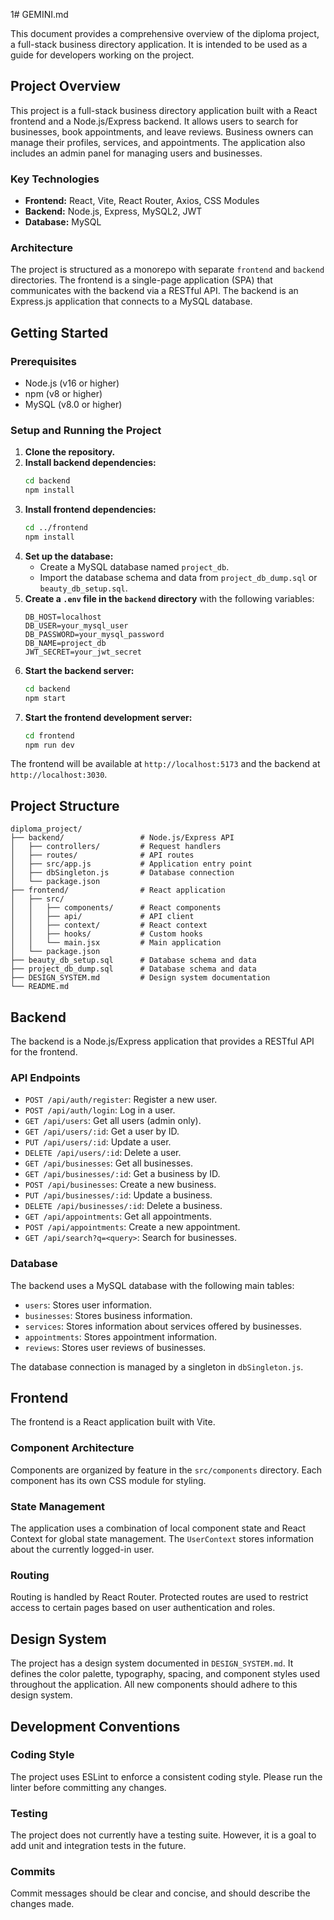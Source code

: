 1# GEMINI.md

This document provides a comprehensive overview of the diploma project, a full-stack business directory application. It is intended to be used as a guide for developers working on the project.

## Project Overview

This project is a full-stack business directory application built with a React frontend and a Node.js/Express backend. It allows users to search for businesses, book appointments, and leave reviews. Business owners can manage their profiles, services, and appointments. The application also includes an admin panel for managing users and businesses.

### Key Technologies

*   **Frontend:** React, Vite, React Router, Axios, CSS Modules
*   **Backend:** Node.js, Express, MySQL2, JWT
*   **Database:** MySQL

### Architecture

The project is structured as a monorepo with separate `frontend` and `backend` directories. The frontend is a single-page application (SPA) that communicates with the backend via a RESTful API. The backend is an Express.js application that connects to a MySQL database.

## Getting Started

### Prerequisites

*   Node.js (v16 or higher)
*   npm (v8 or higher)
*   MySQL (v8.0 or higher)

### Setup and Running the Project

1.  **Clone the repository.**
2.  **Install backend dependencies:**
    ```bash
    cd backend
    npm install
    ```
3.  **Install frontend dependencies:**
    ```bash
    cd ../frontend
    npm install
    ```
4.  **Set up the database:**
    *   Create a MySQL database named `project_db`.
    *   Import the database schema and data from `project_db_dump.sql` or `beauty_db_setup.sql`.
5.  **Create a `.env` file in the `backend` directory** with the following variables:
    ```
    DB_HOST=localhost
    DB_USER=your_mysql_user
    DB_PASSWORD=your_mysql_password
    DB_NAME=project_db
    JWT_SECRET=your_jwt_secret
    ```
6.  **Start the backend server:**
    ```bash
    cd backend
    npm start
    ```
7.  **Start the frontend development server:**
    ```bash
    cd frontend
    npm run dev
    ```

The frontend will be available at `http://localhost:5173` and the backend at `http://localhost:3030`.

## Project Structure

```
diploma_project/
├── backend/                 # Node.js/Express API
│   ├── controllers/         # Request handlers
│   ├── routes/              # API routes
│   ├── src/app.js           # Application entry point
│   ├── dbSingleton.js       # Database connection
│   └── package.json
├── frontend/                # React application
│   ├── src/
│   │   ├── components/      # React components
│   │   ├── api/             # API client
│   │   ├── context/         # React context
│   │   ├── hooks/           # Custom hooks
│   │   └── main.jsx         # Main application
│   └── package.json
├── beauty_db_setup.sql      # Database schema and data
├── project_db_dump.sql      # Database schema and data
├── DESIGN_SYSTEM.md         # Design system documentation
└── README.md
```

## Backend

The backend is a Node.js/Express application that provides a RESTful API for the frontend.

### API Endpoints

*   `POST /api/auth/register`: Register a new user.
*   `POST /api/auth/login`: Log in a user.
*   `GET /api/users`: Get all users (admin only).
*   `GET /api/users/:id`: Get a user by ID.
*   `PUT /api/users/:id`: Update a user.
*   `DELETE /api/users/:id`: Delete a user.
*   `GET /api/businesses`: Get all businesses.
*   `GET /api/businesses/:id`: Get a business by ID.
*   `POST /api/businesses`: Create a new business.
*   `PUT /api/businesses/:id`: Update a business.
*   `DELETE /api/businesses/:id`: Delete a business.
*   `GET /api/appointments`: Get all appointments.
*   `POST /api/appointments`: Create a new appointment.
*   `GET /api/search?q=<query>`: Search for businesses.

### Database

The backend uses a MySQL database with the following main tables:

*   `users`: Stores user information.
*   `businesses`: Stores business information.
*   `services`: Stores information about services offered by businesses.
*   `appointments`: Stores appointment information.
*   `reviews`: Stores user reviews of businesses.

The database connection is managed by a singleton in `dbSingleton.js`.

## Frontend

The frontend is a React application built with Vite.

### Component Architecture

Components are organized by feature in the `src/components` directory. Each component has its own CSS module for styling.

### State Management

The application uses a combination of local component state and React Context for global state management. The `UserContext` stores information about the currently logged-in user.

### Routing

Routing is handled by React Router. Protected routes are used to restrict access to certain pages based on user authentication and roles.

## Design System

The project has a design system documented in `DESIGN_SYSTEM.md`. It defines the color palette, typography, spacing, and component styles used throughout the application. All new components should adhere to this design system.

## Development Conventions

### Coding Style

The project uses ESLint to enforce a consistent coding style. Please run the linter before committing any changes.

### Testing

The project does not currently have a testing suite. However, it is a goal to add unit and integration tests in the future.

### Commits

Commit messages should be clear and concise, and should describe the changes made.
